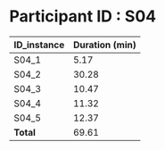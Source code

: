 # Participant ID : S04


| ID_instance | Duration (min) |
|-------------|--------------|
| S04_1       |  5.17  |
| S04_2       | 30.28  |
| S04_3       | 10.47  |
| S04_4       | 11.32  |
| S04_5       | 12.37  |
| **Total**   | 69.61  |

